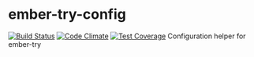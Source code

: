 # ember-try-config 

[![Build Status](https://travis-ci.org/ember-cli/ember-try-config.svg?branch=master)](https://travis-ci.org/ember-cli/ember-try-config) 
[![Code Climate](https://codeclimate.com/github/ember-cli/ember-try-config/badges/gpa.svg)](https://codeclimate.com/github/ember-cli/ember-try-config) 
[![Test Coverage](https://codecov.io/gh/ember-cli/ember-try-config/branch/master/graph/badge.svg)](https://codecov.io/gh/ember-cli/ember-try-config)
Configuration helper for ember-try

